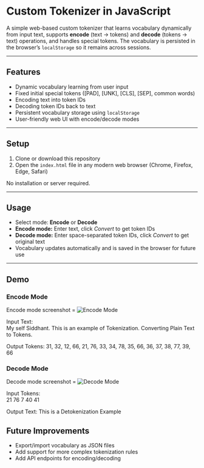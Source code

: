 # Custom Tokenizer in JavaScript

A simple web-based custom tokenizer that learns vocabulary dynamically from input text, supports **encode** (text → tokens) and **decode** (tokens → text) operations, and handles special tokens. The vocabulary is persisted in the browser’s `localStorage` so it remains across sessions.

---

## Features

- Dynamic vocabulary learning from user input  
- Fixed initial special tokens ([PAD], [UNK], [CLS], [SEP], common words)  
- Encoding text into token IDs  
- Decoding token IDs back to text  
- Persistent vocabulary storage using `localStorage`  
- User-friendly web UI with encode/decode modes  

---

## Setup

1. Clone or download this repository  
2. Open the `index.html` file in any modern web browser (Chrome, Firefox, Edge, Safari)  

No installation or server required.

---

## Usage

- Select mode: **Encode** or **Decode**  
- **Encode mode:** Enter text, click *Convert* to get token IDs  
- **Decode mode:** Enter space-separated token IDs, click *Convert* to get original text  
- Vocabulary updates automatically and is saved in the browser for future use  

---

## Demo

### Encode Mode

Encode mode screenshot = ![Encode Mode](<Encode (Text → Tokens).png>)

Input Text:  
    My self Siddhant. This is an example of Tokenization. Converting Plain Text to Tokens.

Output Tokens:
    31, 32, 12, 66, 21, 76, 33, 34, 78, 35, 66, 36, 37, 38, 77, 39, 66


### Decode Mode

Decode mode screenshot = ![Decode Mode](<Decode (Token → Text).png>)

Input Tokens:  
    21 76 7 40 41

Output Text:
    This is a Detokenization Example

## Future Improvements

- Export/import vocabulary as JSON files  
- Add support for more complex tokenization rules  
- Add API endpoints for encoding/decoding